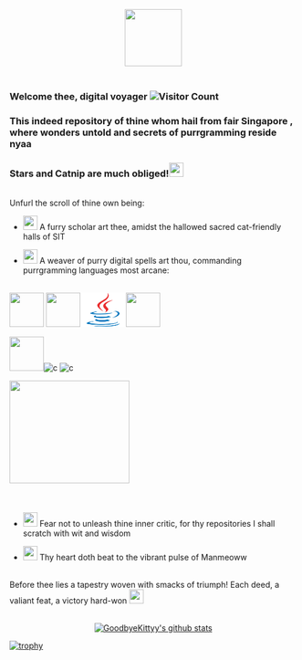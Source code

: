 <p align="center">
<img src="https://slackmojis.com/emojis/48938-meow_sg/download" width="100" height="100"/> <br><br>
  </p>
  
### Welcome thee, digital voyager ![Visitor Count](https://profile-counter.glitch.me/yvki/count.svg)
### This indeed repository of thine whom hail from fair Singapore , where wonders untold and secrets of purrgramming reside nyaa <br>
### Stars and Catnip are much obliged!<img src="https://slackmojis.com/emojis/60881-meow_attention/download" width="25" height="25"/>

<br>
Unfurl the scroll of thine own being:

- <img src="https://slackmojis.com/emojis/12413-meow_cry/download" width="25" height="25"/> A furry scholar art thee, amidst the hallowed sacred cat-friendly halls of SIT<br>
  
- <img src="https://slackmojis.com/emojis/10521-meow_code/download" width="25" height="25"/> A weaver of purry digital spells art thou, commanding purrgramming languages most arcane:<br><br>

<img src="https://serkonda7.gallerycdn.vsassets.io/extensions/serkonda7/vscode-vba/0.9.6/1706889036685/Microsoft.VisualStudio.Services.Icons.Default" width="60" height="60"/> <img src="https://upload.wikimedia.org/wikipedia/commons/thumb/c/c3/Python-logo-notext.svg/1869px-Python-logo-notext.svg.png" width="60" height="60"/><img src="https://raw.githubusercontent.com/devicons/devicon/master/icons/java/java-original.svg" width="80" height="60"/><img src="https://techmeaway.net/wp-content/uploads/2020/02/powershell_logo-1024x1024.png" width="60" height="60"/>

<img src="https://cdn.jsdelivr.net/gh/devicons/devicon@latest/icons/c/c-original.svg" width="60" height="60"/><img src="https://upload.wikimedia.org/wikipedia/commons/1/18/ISO_C%2B%2B_Logo.svg" alt="c" width="60" height="60"/> <img src="https://static-00.iconduck.com/assets.00/c-sharp-c-icon-1822x2048-wuf3ijab.png" alt="c" width="55" height="60"/>
<br>

<img src="https://github.com/GoodbyeKittyy/GoodbyeKittyy/assets/161730857/502de0bf-b76d-43ba-9992-e8b88ec1b60a" width="210" height="180"/><br><br><br>



- <img src="https://slackmojis.com/emojis/12549-meow_angel/download" width="25" height="25"/> Fear not to unleash thine inner critic, for thy repositories I shall scratch with wit and wisdom<br>

- <img src="https://slackmojis.com/emojis/12808-meow_dj/download" width="25" height="25"/> Thy heart doth beat to the vibrant pulse of Manmeoww<br><br>
  

Before thee lies a tapestry woven with smacks of triumph! Each deed, a valiant feat, a victory hard-won <img src="https://slackmojis.com/emojis/12420-meow_mudamudamuda/download" width="25" height="25"/> <br><br>

<p align="center">
  <a href="https://github.com/GoodbyeKittyy"><img src="https://github-readme-stats.vercel.app/api?username=GoodbyeKittyy&hide_border=true&show_icons=true" alt="GoodbyeKittyy's github stats"></a>
</p>



[![trophy](https://github-profile-trophy.vercel.app/?username=GoodbyeKittyy)](https://github.com/ryo-ma/github-profile-trophy)

